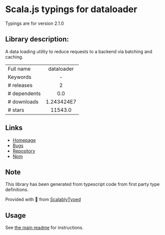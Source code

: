 
# Scala.js typings for dataloader

Typings are for version 2.1.0

## Library description:
A data loading utility to reduce requests to a backend via batching and caching.

|                    |                 |
| ------------------ | :-------------: |
| Full name          | dataloader |
| Keywords           | - |
| # releases         | 2 |
| # dependents       | 0.0 |
| # downloads        | 1.243424E7 |
| # stars            | 11543.0 |

## Links
- [Homepage](https://github.com/graphql/dataloader)
- [Bugs](https://github.com/graphql/dataloader/issues)
- [Repository](https://github.com/graphql/dataloader)
- [Npm](https://www.npmjs.com/package/dataloader)
    


## Note
This library has been generated from typescript code from first party type definitions.

Provided with :purple_heart: from [ScalablyTyped](https://github.com/oyvindberg/ScalablyTyped)

## Usage
See [the main readme](../../readme.md) for instructions.


